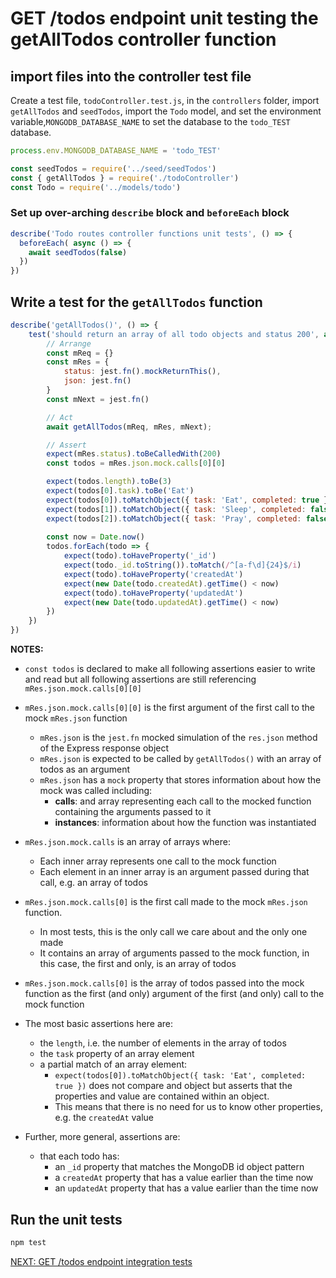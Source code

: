 # GET /todos endpoint unit testing the getAllTodos controller function

## import files into the controller test file

Create a test file, `todoController.test.js`, in the `controllers` folder, import `getAllTodos` and `seedTodos`, import the `Todo` model, and set the environment variable,`MONGODB_DATABASE_NAME` to set the database to the `todo_TEST` database.

```javascript
process.env.MONGODB_DATABASE_NAME = 'todo_TEST'

const seedTodos = require('../seed/seedTodos')
const { getAllTodos } = require('./todoController')
const Todo = require('../models/todo')
```

### Set up over-arching `describe` block and `beforeEach` block

```javascript
describe('Todo routes controller functions unit tests', () => {
  beforeEach( async () => {
    await seedTodos(false)
  })
})
```

## Write a test for the `getAllTodos` function

```javascript
describe('getAllTodos()', () => {
    test('should return an array of all todo objects and status 200', async () => {
        // Arrange
        const mReq = {}
        const mRes = {
            status: jest.fn().mockReturnThis(),
            json: jest.fn()
        }
        const mNext = jest.fn()

        // Act
        await getAllTodos(mReq, mRes, mNext);

        // Assert
        expect(mRes.status).toBeCalledWith(200)
        const todos = mRes.json.mock.calls[0][0]

        expect(todos.length).toBe(3)
        expect(todos[0].task).toBe('Eat')
        expect(todos[0]).toMatchObject({ task: 'Eat', completed: true })
        expect(todos[1]).toMatchObject({ task: 'Sleep', completed: false })
        expect(todos[2]).toMatchObject({ task: 'Pray', completed: false })
        
        const now = Date.now()
        todos.forEach(todo => {
            expect(todo).toHaveProperty('_id')
            expect(todo._id.toString()).toMatch(/^[a-f\d]{24}$/i)
            expect(todo).toHaveProperty('createdAt')
            expect(new Date(todo.createdAt).getTime() < now)
            expect(todo).toHaveProperty('updatedAt')
            expect(new Date(todo.updatedAt).getTime() < now)
        })
    })
})
```

**NOTES:** 
- `const todos` is declared to make all following assertions easier to write and read but all following assertions are still referencing `mRes.json.mock.calls[0][0]`
- `mRes.json.mock.calls[0][0]` is the first argument of the first call to the mock `mRes.json` function
  - `mRes.json` is the `jest.fn` mocked simulation of the `res.json` method of the Express response object
  - `mRes.json` is expected to be called by `getAllTodos()` with an array of todos as an argument
  - `mRes.json` has a `mock` property that stores information about how the mock was called including:
    - **calls**: and array representing each call to the mocked function containing the arguments passed to it
    - **instances**: information about how the function was instantiated
- `mRes.json.mock.calls` is an array of arrays where:
  - Each inner array represents one call to the mock function
  - Each element in an inner array is an argument passed during that call, e.g. an array of todos
- `mRes.json.mock.calls[0]` is the first call made to the mock `mRes.json` function. 
  - In most tests, this is the only call we care about and the only one made
  - It contains an array of arguments passed to the mock function, in this case, the first and only, is an array of todos
- `mRes.json.mock.calls[0]` is the array of todos passed into the mock function as the first (and only) argument of the first (and only) call to the mock function

- The most basic assertions here are:
  - the `length`, i.e. the number of elements in the array of todos
  - the `task` property of an array element
  - a partial match of an array element:
    - `expect(todos[0]).toMatchObject({ task: 'Eat', completed: true })` does not compare and object but asserts that the properties and value are contained within an object. 
    - This means that there is no need for us to know other properties, e.g. the `createdAt` value
- Further, more general, assertions are:
  - that each todo has:
    - an `_id` property that matches the MongoDB id object pattern
    - a `createdAt` property that has a value earlier than the time now
    - an `updatedAt` property that has a value earlier than the time now

## Run the unit tests

```bash
npm test
```

[NEXT: GET /todos endpoint integration tests](2d_getTodos_integrationTests.md)